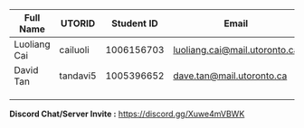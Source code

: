 ﻿| Full Name    | UTORID   | Student ID | Email                         | Best Way to Contact | Discord Username |
|--------------|----------|------------|-------------------------------|---------------------|------------------|
| Luoliang Cai | cailuoli | 1006156703 | luoliang.cai@mail.utoronto.ca | 2263781688          | dehaznboi49#4747 |
| David Tan    | tandavi5 | 1005396652 | dave.tan@mail.utoronto.ca     | 5195002208          | DT#3663          |
|              |          |            |                               |                     |                  |
|              |          |            |                               |                     |                  |
|              |          |            |                               |                     |                  |
 
**Discord Chat/Server Invite :** https://discord.gg/Xuwe4mVBWK
